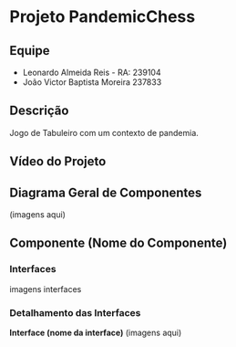 # Projeto PandemicChess
## Equipe
* Leonardo Almeida Reis - RA: 239104
* João Victor Baptista Moreira 237833

## Descrição
Jogo de Tabuleiro com um contexto de pandemia.

## Vídeo do Projeto


## Diagrama Geral de Componentes
(imagens aqui)

## Componente (Nome do Componente)
### Interfaces
imagens interfaces

### Detalhamento das Interfaces
**Interface (nome da interface)**
(imagens aqui)
